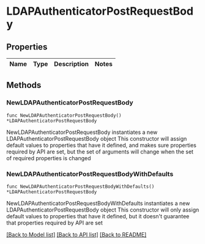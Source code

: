 # LDAPAuthenticatorPostRequestBody

## Properties

Name | Type | Description | Notes
------------ | ------------- | ------------- | -------------

## Methods

### NewLDAPAuthenticatorPostRequestBody

`func NewLDAPAuthenticatorPostRequestBody() *LDAPAuthenticatorPostRequestBody`

NewLDAPAuthenticatorPostRequestBody instantiates a new LDAPAuthenticatorPostRequestBody object
This constructor will assign default values to properties that have it defined,
and makes sure properties required by API are set, but the set of arguments
will change when the set of required properties is changed

### NewLDAPAuthenticatorPostRequestBodyWithDefaults

`func NewLDAPAuthenticatorPostRequestBodyWithDefaults() *LDAPAuthenticatorPostRequestBody`

NewLDAPAuthenticatorPostRequestBodyWithDefaults instantiates a new LDAPAuthenticatorPostRequestBody object
This constructor will only assign default values to properties that have it defined,
but it doesn't guarantee that properties required by API are set


[[Back to Model list]](../README.md#documentation-for-models) [[Back to API list]](../README.md#documentation-for-api-endpoints) [[Back to README]](../README.md)


